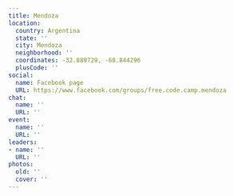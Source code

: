 ```yaml
---
title: Mendoza
location:
  country: Argentina
  state: ''
  city: Mendoza
  neighborhood: ''
  coordinates: -32.889729, -68.844296
  plusCode: ''
social:
  name: Facebook page
  URL: https://www.facebook.com/groups/free.code.camp.mendoza
chat:
  name: ''
  URL: ''
event:
  name: ''
  URL: ''
leaders:
- name: ''
  URL: ''
photos:
  old: ''
  cover: ''
---
```

